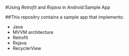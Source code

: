 
#Using *Retrofit* and *Rxjava* in Android:Sample App

##This repositry contains a sample app that implements:
- Java
- MVVM architecture
- Retrofit
- Rxjava
- RecyclerView

